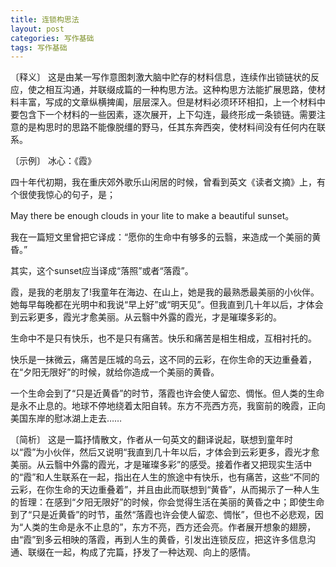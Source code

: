 ```yaml
---
title: 连锁构思法
layout: post
categories: 写作基础
tags: 写作基础
---
```


〔释义〕 这是由某一写作意图刺激大脑中贮存的材料信息，连续作出锁链状的反应，使之相互沟通，并联缀成篇的一种构思方法。这种构思方法能扩展思路，使材料丰富，写成的文章纵横捭阖，层层深入。但是材料必须环环相扣，上一个材料中要包含下一个材料的一些因素，逐次展开，上下勾连，最终形成一条锁链。需要注意的是构思时的思路不能像脱缰的野马，任其东奔西突，使材料间没有任何内在联系。

〔示例〕 冰心：《霞》

四十年代初期，我在重庆郊外歌乐山闲居的时候，曾看到英文《读者文摘》上，有个很使我惊心的句子，是；

May there be enough clouds in your lite to make a beautiful sunset。

我在一篇短文里曾把它译成：“愿你的生命中有够多的云翳，来造成一个美丽的黄昏。”

其实，这个sunset应当译成“落照”或者“落霞”。

霞，是我的老朋友了!我童年在海边、在山上，她是我的最熟悉最美丽的小伙伴。她每早每晚都在光明中和我说“早上好”或“明天见”。但我直到几十年以后，才体会到云彩更多，霞光才愈美丽。从云翳中外露的霞光，才是璀璨多彩的。

生命中不是只有快乐，也不是只有痛苦。快乐和痛苦是相生相成，互相衬托的。

快乐是一抹微云，痛苦是压城的乌云，这不同的云彩，在你生命的天边重叠着，在“夕阳无限好”的时候，就给你造成一个美丽的黄昏。

一个生命会到了“只是近黄昏”的时节，落霞也许会使人留恋、惆怅。但人类的生命是永不止息的。地球不停地绕着太阳自转。东方不亮西方亮，我窗前的晚霞，正向美国东岸的慰冰湖上走去……

〔简析〕 这是一篇抒情散文，作者从一句英文的翻译说起，联想到童年时以“霞”为小伙伴，然后又说明“我直到几十年以后，才体会到云彩更多，霞光才愈美丽。从云翳中外露的霞光，才是璀璨多彩”的感受。接着作者又把现实生活中的“霞”和人生联系在一起，指出在人生的旅途中有快乐，也有痛苦，这些“不同的云彩，在你生命的天边重叠着”，并且由此而联想到“黄昏”，从而揭示了一种人生的哲理：在感到“夕阳无限好”的时候，你会觉得生活在美丽的黄昏之中；即使生命到了“只是近黄昏”的时节，虽然“落霞也许会使人留恋、惆怅”，但也不必悲观，因为“人类的生命是永不止息的”，东方不亮，西方还会亮。作者展开想象的翅膀，由“霞”到多云相映的落霞，再到人生的黄昏，引发出连锁反应，把这许多信息沟通、联缀在一起，构成了完篇，抒发了一种达观、向上的感情。 